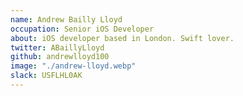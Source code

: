 ```yaml
---
name: Andrew Bailly Lloyd
occupation: Senior iOS Developer
about: iOS developer based in London. Swift lover.
twitter: ABaillyLloyd
github: andrewlloyd100
image: "./andrew-lloyd.webp"
slack: USFLHL0AK
---
```

